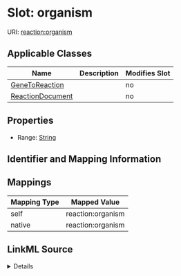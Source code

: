 

# Slot: organism

URI: [reaction:organism](http://w3id.org/ontogpt/reaction/organism)



<!-- no inheritance hierarchy -->





## Applicable Classes

| Name | Description | Modifies Slot |
| --- | --- | --- |
| [GeneToReaction](GeneToReaction.md) |  |  no  |
| [ReactionDocument](ReactionDocument.md) |  |  no  |







## Properties

* Range: [String](String.md)





## Identifier and Mapping Information








## Mappings

| Mapping Type | Mapped Value |
| ---  | ---  |
| self | reaction:organism |
| native | reaction:organism |




## LinkML Source

<details>
```yaml
name: organism
alias: organism
domain_of:
- GeneToReaction
- ReactionDocument
range: string

```
</details>